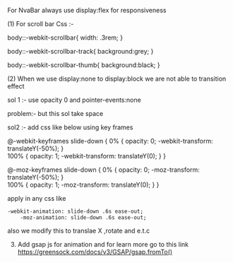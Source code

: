 For NvaBar always use display:flex for responsiveness


(1) For scroll bar Css :-

body::-webkit-scrollbar{
	width: .3rem;
}

body::-webkit-scrollbar-track{
	background:grey;
}

body::-webkit-scrollbar-thumb{
	background:black;
}


(2) When we use display:none to display:block we are not able to transition effect

sol 1 :- use opacity 0 and pointer-events:none 

problem:- but this sol take space

sol2 :- add css like below using key frames

@-webkit-keyframes slide-down {
      0% { opacity: 0; -webkit-transform: translateY(-50%); }   
    100% { opacity: 1; -webkit-transform: translateY(0); }
}


@-moz-keyframes slide-down {
      0% { opacity: 0; -moz-transform: translateY(-50%); }   
    100% { opacity: 1; -moz-transform: translateY(0); }
}

apply in any css like

	-webkit-animation: slide-down .6s ease-out;
    	-moz-animation: slide-down .6s ease-out;
      
also we modify this to translae X ,rotate and e.t.c


3) Add gsap js for animation and for learn more go to this link
https://greensock.com/docs/v3/GSAP/gsap.fromTo()
